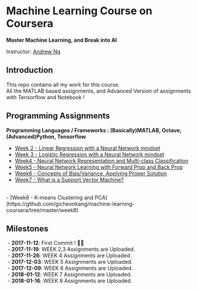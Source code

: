 # Machine Learning Course on Coursera

**Master Machine Learning, and Break into AI**

Instructor: [Andrew Ng](http://www.andrewng.org/)

## Introduction

This repo contains all my work for this course. </br>
All the MATLAB based assignments, and Advanced Version of assignments with Tensorflow and Notebook ! </br>

## Programming Assignments

**Programming Languages / Frameworks : (Basically)MATLAB, Octave, (Advanced)Python, Tensorflow**

  - [Week 2 - Linear Regression with a Neural Network mindset](https://github.com/gicheonkang/deep-learning-coursera/tree/master/week2)
  - [Week 3 - Logistic Regression with a Neural Network mindset](https://github.com/gicheonkang/deep-learning-coursera/tree/master/week3) </br>
  - [Week4 - Neural Network Representation and Multi-class Classification](https://github.com/gicheonkang/machine-learning-coursera/tree/master/week4)
  - [Week5 - Neural Network Learning with Forward Prop and Back Prop](https://github.com/gicheonkang/machine-learning-coursera/tree/master/week5) </br>
  - [Week6 - Concepts of Bias/Variance, Applying Proper Solution](https://github.com/gicheonkang/machine-learning-coursera/tree/master/week6) </br>
  - [Week7 - What is a Support Vector Machine?](https://github.com/gicheonkang/machine-learning-coursera/tree/master/week7)
</br>
  - [Week8 - K-means Clustering and PCA](https://github.com/gicheonkang/machine-learning-coursera/tree/master/week8)
</br>


## Milestones

  - **2017-11-12**: First Commit ! ✌🏻 </br>
  - **2017-11-19**: WEEK 2,3 Assignments are Uploaded.</br>
  - **2017-11-26**: WEEK 4 Assignments are Uploaded.</br>
  - **2017-12-03**: WEEK 5 Assignments are Uploaded.</br>
  - **2017-12-09**: WEEK 6 Assignments are Uploaded.</br>
  - **2018-01-12**: WEEK 7 Assignments are Uploaded.</br>
  - **2018-01-16**: WEEK 8 Assignments are Uploaded.</br>


